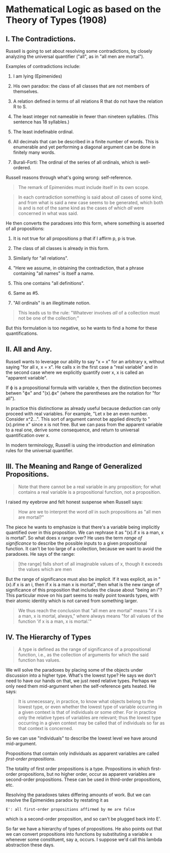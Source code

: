# Mathematical Logic as based on the Theory of Types (1908)

## I. The Contradictions.

Russell is going to set about resolving some contradictions, by closely analyzing the universal quantifier ("all", as in "all men are mortal").

Examples of contradictions include:

1. I am lying (Epimenides)

2. His own paradox: the class of all classes that are not members of themselves.

3. A relation defined in terms of all relations R that do not have the relation R to S.

4. The least integer not nameable in fewer than nineteen syllables. (This sentence has 18 syllables.)

5. The least indefinable ordinal.

6. All decimals that can be described in a finite number of words. This is enumerable and yet performing a diagonal argument can be done in finitely many words.

7. Burali-Forti: The ordinal of the series of all ordinals, which is well-ordered.

Russell reasons through what's going wrong: self-reference.

> The remark of Epimenides must include itself in its own scope.

> In each contradiction something is said about _all_ cases of some kind, and from what is said a new case seems to be generated, which both is and is not of the same kind as the cases of which _all_ were concerned in what was said.

He then converts the paradoxes into this form, where something is asserted of all propositions:

1. It is not true for all propositions p that if I affirm p, p is true.

2. The class of all classes is already in this form.

3. Similarly for "all relations".

4. "Here we assume, in obtaining the contradiction, that a phrase containing "all names" is itself a name.

5. This one contains "all definitions".

6. Same as #5.

7. "All ordinals" is an illegitimate notion.

> This leads us to the rule: "Whatever involves _all_ of a collection must not be one of the collection;"

But this formulation is too negative, so he wants to find a home for these quantifications.

## II. All and Any.

Russell wants to leverage our ability to say "x = x" for an arbitrary x, without saying "for all x, x = x". He calls x in the first case a "real variable" and in the second case where we explicitly quantify over x, x is called an "apparent variable". 

If ϕ is a propositional formula with variable x, then the distinction becomes betwen "ϕx" and "(x).ϕx" (where the parentheses are the notation for "for all").

In practice this distinctionw as already useful because deduction can only proceed with real variables. For example, "Let x be an even number. Consider x^2...". This sort of argument cannot be applied directly to "(x).prime x" since x is not free. But we can pass from the apparent variable to a real one, derive some consequence, and return to universal quantification over x.

In modern terminology, Russell is using the introduction and elimination rules for the universal quantifier.

## III. The Meaning and Range of Generalized Propositions.

> Note that there cannot be a real variable in any proposition; for what contains a real variable is a propositional function, not a proposition.

I raised my eyebrow and felt honest suspense when Russell says:

> How are we to interpret the word _all_ in such propositions as "all men are mortal?"

The piece he wants to emphasize is that there's a variable being implicitly quantified over in this proposition. We can rephrase it as "(x).if x is a man, x is mortal". So what does x range over? He uses the term _range of significance_ to describe the possible inputs to a given propositional function. It can't be too large of a collection, because we want to avoid the paradoxes. He says of the range:

> [the range] falls short of all imaginable values of x, though it exceeds the values which are men

But the range of significance must also be _implicit_. If it was explicit, as in "(x).if x is an i, then if x is a man x is mortal", then what is the new range of significance of this proposition that includes the clause about "being an i"? This particular move on his part seems to really point towards types, with their atomic identity which is not carved from something larger.

> We thus reach the conclusion that "all men are mortal" means "if x is a man, x is mortal, always," where always means "for all values of the function 'if x is a man, x is mortal.'"

## IV. The Hierarchy of Types

> A type is defined as the range of significance of a propositional function, i.e., as the collection of arguments for which the said function has values.

We will solve the paradoxes by placing some of the objects under discussion into a higher type. What's the lowest type? He says we don't need to have our hands on that, we just need relative types. Perhaps we only need them mid-argument when the self-reference gets heated. He says:

> It is unnecessary, in practice, to know what objects belong to the lowest type, or even whether the lowest type of variable occurring in a given context is that of individuals or some other. For in practice only the relative types of variables are relevant; thus the lowest type occurring in a given context may be called that of individuals so far as that context is concerned.

So we can use "individuals" to describe the lowest level we have around mid-argument. 

Propositions that contain only individuals as apparent variables are called _first-order propositions_. 

The totality of first order propositions is a type. Propositions in which first-order propositions, but no higher order, occur as apparent variables are second-order propositions. These can be used in third-order propositions, etc.

Resolving the paradoxes takes differing amounts of work. But we can resolve the Epimenides paradox by restating it as

    E': all first-order propositions affirmed by me are false

which is a second-order proposition, and so can't be plugged back into E'.

So far we have a hierarchy of types of propositions. He also points out that we can convert propositions into functions by substituting a variable x whenever some constituent, say a, occurs. I suppose we'd call this lambda abstraction these days.


